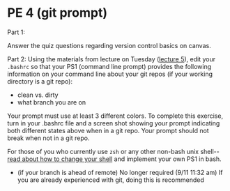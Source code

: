 PE 4 (git prompt)
==============

Part 1:  

Answer the quiz questions regarding version control basics on canvas.

Part 2:
Using the materials from lecture on Tuesday ([lecture 5](../lectures/5_bash_terminal/bashrc_starter)), edit your `.bashrc` so that your PS1 (command line prompt) provides the following information on your command line about your git repos (if your working directory is a git repo):
- clean vs. dirty
- what branch you are on

Your prompt must use at least 3 different colors. To complete this exercise, turn in your .bashrc file and a screen shot showing your prompt indicating both different states above when in a git repo. Your prompt should not break when not in a git repo.

For those of you who currently use `zsh` or any other non-bash unix shell--[read about how to change your shell](http://www.peachpit.com/articles/article.aspx?p=659655&seqNum=3) and implement your own PS1 in bash.
- (if your branch is ahead of remote) No longer required (9/11 11:32 am) If you are already experienced with git, doing this is recommended
